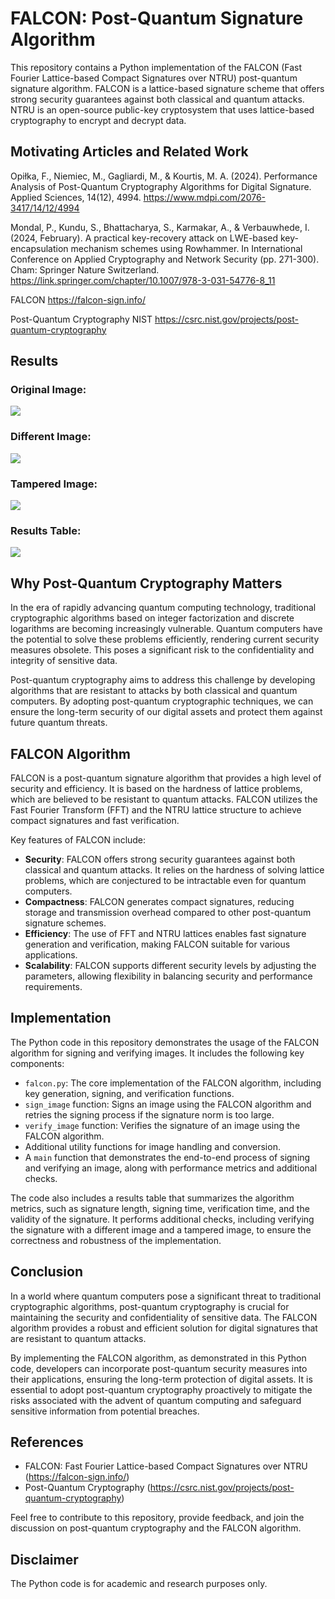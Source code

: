 # FALCON: Post-Quantum Signature Algorithm

This repository contains a Python implementation of the FALCON (Fast Fourier Lattice-based Compact Signatures over NTRU) post-quantum signature algorithm. FALCON is a lattice-based signature scheme that offers strong security guarantees against both classical and quantum attacks. NTRU is an open-source public-key cryptosystem that uses lattice-based cryptography to encrypt and decrypt data.

## Motivating Articles and Related Work
Opiłka, F., Niemiec, M., Gagliardi, M., & Kourtis, M. A. (2024). Performance Analysis of Post-Quantum Cryptography Algorithms for Digital Signature. Applied Sciences, 14(12), 4994. 
https://www.mdpi.com/2076-3417/14/12/4994

Mondal, P., Kundu, S., Bhattacharya, S., Karmakar, A., & Verbauwhede, I. (2024, February). A practical key-recovery attack on LWE-based key-encapsulation mechanism schemes using Rowhammer. In International Conference on Applied Cryptography and Network Security (pp. 271-300). Cham: Springer Nature Switzerland.
https://link.springer.com/chapter/10.1007/978-3-031-54776-8_11

FALCON 
https://falcon-sign.info/

Post-Quantum Cryptography NIST 
https://csrc.nist.gov/projects/post-quantum-cryptography



## Results
### Original Image:
![](https://github.com/ericyoc/post_quantum_falcon_crypto_sig_poc/blob/main/original_image.jpg)

### Different Image:
![](https://github.com/ericyoc/post_quantum_falcon_crypto_sig_poc/blob/main/diff_image.jpg)

### Tampered Image:
![](https://github.com/ericyoc/post_quantum_falcon_crypto_sig_poc/blob/main/tampered_image.jpg)

### Results Table:
![](https://github.com/ericyoc/post_quantum_falcon_crypto_sig_poc/blob/main/results_table_falcon.jpg)

## Why Post-Quantum Cryptography Matters

In the era of rapidly advancing quantum computing technology, traditional cryptographic algorithms based on integer factorization and discrete logarithms are becoming increasingly vulnerable. Quantum computers have the potential to solve these problems efficiently, rendering current security measures obsolete. This poses a significant risk to the confidentiality and integrity of sensitive data.

Post-quantum cryptography aims to address this challenge by developing algorithms that are resistant to attacks by both classical and quantum computers. By adopting post-quantum cryptographic techniques, we can ensure the long-term security of our digital assets and protect them against future quantum threats.

## FALCON Algorithm

FALCON is a post-quantum signature algorithm that provides a high level of security and efficiency. It is based on the hardness of lattice problems, which are believed to be resistant to quantum attacks. FALCON utilizes the Fast Fourier Transform (FFT) and the NTRU lattice structure to achieve compact signatures and fast verification.

Key features of FALCON include:

- **Security**: FALCON offers strong security guarantees against both classical and quantum attacks. It relies on the hardness of solving lattice problems, which are conjectured to be intractable even for quantum computers.
- **Compactness**: FALCON generates compact signatures, reducing storage and transmission overhead compared to other post-quantum signature schemes.
- **Efficiency**: The use of FFT and NTRU lattices enables fast signature generation and verification, making FALCON suitable for various applications.
- **Scalability**: FALCON supports different security levels by adjusting the parameters, allowing flexibility in balancing security and performance requirements.

## Implementation

The Python code in this repository demonstrates the usage of the FALCON algorithm for signing and verifying images. It includes the following key components:

- `falcon.py`: The core implementation of the FALCON algorithm, including key generation, signing, and verification functions.
- `sign_image` function: Signs an image using the FALCON algorithm and retries the signing process if the signature norm is too large.
- `verify_image` function: Verifies the signature of an image using the FALCON algorithm.
- Additional utility functions for image handling and conversion.
- A `main` function that demonstrates the end-to-end process of signing and verifying an image, along with performance metrics and additional checks.

The code also includes a results table that summarizes the algorithm metrics, such as signature length, signing time, verification time, and the validity of the signature. It performs additional checks, including verifying the signature with a different image and a tampered image, to ensure the correctness and robustness of the implementation.

## Conclusion

In a world where quantum computers pose a significant threat to traditional cryptographic algorithms, post-quantum cryptography is crucial for maintaining the security and confidentiality of sensitive data. The FALCON algorithm provides a robust and efficient solution for digital signatures that are resistant to quantum attacks.

By implementing the FALCON algorithm, as demonstrated in this Python code, developers can incorporate post-quantum security measures into their applications, ensuring the long-term protection of digital assets. It is essential to adopt post-quantum cryptography proactively to mitigate the risks associated with the advent of quantum computing and safeguard sensitive information from potential breaches.

## References

- FALCON: Fast Fourier Lattice-based Compact Signatures over NTRU (https://falcon-sign.info/)
- Post-Quantum Cryptography (https://csrc.nist.gov/projects/post-quantum-cryptography)

Feel free to contribute to this repository, provide feedback, and join the discussion on post-quantum cryptography and the FALCON algorithm.

## Disclaimer
The Python code is for academic and research purposes only.

